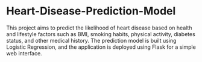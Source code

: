 # Heart-Disease-Prediction-Model
This project aims to predict the likelihood of heart disease based on health and lifestyle factors such as BMI, smoking habits, physical activity, diabetes status, and other medical history. The prediction model is built using Logistic Regression, and the application is deployed using Flask for a simple web interface.
